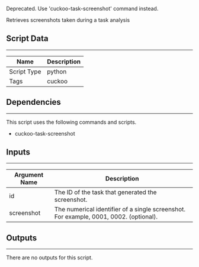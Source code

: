 Deprecated. Use 'cuckoo-task-screenshot' command instead.

Retrieves screenshots taken during a task analysis

## Script Data

---

| **Name** | **Description** |
| --- | --- |
| Script Type | python |
| Tags | cuckoo |


## Dependencies

---
This script uses the following commands and scripts.

* cuckoo-task-screenshot

## Inputs

---

| **Argument Name** | **Description** |
| --- | --- |
| id | The ID of the task that generated the screenshot. |
| screenshot | The numerical identifier of a single screenshot. For example, 0001, 0002. (optional). |

## Outputs

---
There are no outputs for this script.
